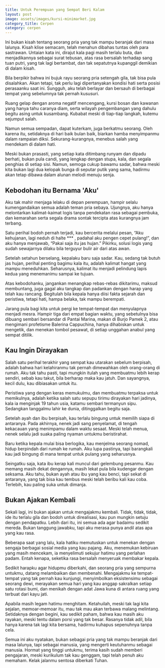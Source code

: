 ```yaml
---
title: Untuk Perempuan yang Sempat Beri Kalam
layout: post
image: assets/images/kursi-minimarket.jpg
category_title: Cerpen
category: cerpen
---
```


Ini bukan kisah tentang seorang pria yang tak mampu beranjak dari masa lalunya. Kisah klise semacam, telah menahun dibahas tuntas oleh para sastrawan. Untaian kata ini, dirajut kala pagi masih terlalu buta, dan menjadikannya sebagai surat tebusan, atas rasa bersalah terhadap sang tuan putri, yang tak lagi bertambat, dan tak sepatutnya kupanggil demikian di dalam kisah.

Bila berpikir bahwa ini bujuk rayu seorang pria setengah gila, tak bisa pula disalahkan. Akan tetapi, tak perlu lagi dipertanyakan kondisi hati serta posisi perasaanku saat ini. Sungguh, aku telah berlayar dan bersauh di berbagai tempat yang sebelumnya tak pernah kususuri. 

Ruang gelap dengan aroma negatif mencengang, kursi bosan dan kawanan yang hanya tahu caranya diam, serta wilayah pengembangan yang dahulu begitu asing untuk kusambang. Kubabat meski di tiap-tiap langkah, kutemu sejumput salah.

Namun semua sempadan, dapat kuterkam, juga berkatmu seorang. Oleh karena itu, setidaknya di hari baik bulan baik, biarkan hamba menyimpanmu dalam rampaian diksi. Sekurang-kurangnya, menebus salah yang mendekam di dalam hati.

Meski bukan prasasti, yang setiap kata ditimbang runyam dan dipadu berhati, bukan pula candi, yang lengkap dengan stupa, kala, dan segala penghias di setiap sisi. Namun, semoga cukup bawamu sadar, bahwa meski kita bukan lagi dua kelopak bunga di seputar putik yang sama, hadirmu akan tetap dibawa dalam alunan melodi menuju senja.

## Kebodohan itu Bernama 'Aku'

Aku tak mahir menjaga lelaku di depan perempuan, hampir selalu kumengandaikan semua adalah teman pria sebaya. Ujungnya, aku hanya melontarkan kalimat-kaimat logis tanpa pendekatan rasa sebagai pembuka, dan kemarahan serta segala drama sontak tercipta atas kurangnya jam terbang. 

Satu perihal bodoh pernah terjadi, kau bercerita melalui pesan, “Aku kehujanan, lagi neduh di halte *** , padahal aku pengen cepet pulang!”, dan aku hanya menjawab, “Pakai saja itu jas hujan.” Pikirku, solusi logis yang sudah sewajarnya dilaku bila terguyur bulir air dari atas awan.

Setelah setahun berselang, kepalaku baru saja sadar. Kau, sedang tak butuh jas hujan, perihal penting bagimu kala itu, adalah kalimat hangat yang mampu meneduhkan. Seharusnya, kalimat itu menjadi pelindung lapis kedua yang menemanimu sampai ke tujuan. 

Atas kebodohanku, jangankan menangkap rebas-rebas dikitarimu, maksud membuntang, juga gagal aku tangkap dan padankan dengan harap yang telah kau rancang. Begitulah bila kepala hanya diisi fakta sejarah dan peristiwa, tetapi hati, hampa belaka, tak mampu berempati.

Jarang pula bagi kita untuk pergi ke tempat-tempat dan menyulapnya menjadi mesra. Hampir tiga dari empat bagian waktu, yang sebetulnya bisa dibuang sembari bersandar di Pantai Marina, makan di Burjo Pamek 2, atau mengimani profetisme Balerina Cappuchina, hanya dihabiskan untuk mengetik, dan menekan tombol pesawat, di setiap unggahan anabul yang sempat ditilik.

## Kau Ingin Dirayakan

Salah satu perihal terakhir yang sempat kau utarakan sebelum berpisah, adalah bahwa hari kelahiranmu tak pernah dimewahkan oleh orang-orang di rumah. Aku tak tahu pasti, tapi mungkin itulah yang membuatmu lebih kerap sendiri, sebab kau takut, bila berharap maka kau jatuh. Dan sayangnya, kecil dulu, kau dibiasakan untuk itu.

Peristiwa yang dengan keras memukulmu, dan membuatmu terpaksa untuk memikulnya, adalah ketika salah satu sepupu tirimu dirayakan hari jadinya, kala ia menginjak 19 tahun usia, katamu sembari termanyun sipu. Sedangkan tanggalmu lahir ke dunia, ditinggalkan begitu saja.

Setelah ayah dan ibu berpisah, kau terlalu bingung untuk memilih siapa di antaranya. Pada akhirnya, nenek jadi sang penyelamat, di tengah kekacauan yang menimpamu dalam waktu sesaat. Meski telah menua, nenek selalu jadi suaka paling nyaman untukmu beristirahat.

Baru ketika kepala mulai bisa berlogika, kau menjelma seorang nomad, hidup berpindah dari rumah ke rumah. Aku lupa pastinya, tapi barangkali kau jadi bingung di mana tempat untuk pulang yang seharusnya. 

Seingatku saja, kata ibu kerap kali muncul dari gelembung pesanmu. Kau memang masih dekat dengannya, masih lekat pula bila kudengar dengan seksama. Aku tahu, bukan ayah atau ibu yang kau benci, tapi sekat di antaranya, yang tak bisa kau tembus meski telah beribu kali kau coba. Terlebih, kau paling suka untuk dimanja.

## Bukan Ajakan Kembali

Sekali lagi, ini bukan ajakan untuk mengajakmu kembali. Tidak, tidak, tidak, ide itu terlalu gila dan bodoh untuk direalisasi, kau pun mungkin setuju dengan pendapatku. Lebih dari itu, ini semua ada agar badaimu sedikit mereda. Bukan tanggung jawabku, tapi aku merasa punya andil atas apa yang kau rasa.

Beberapa saat yang lalu, kala hatiku memutuskan untuk menekan dengan sengaja berbagai sosial media yang kau pajang. Aku, menemukan kebiruan yang masih mencekam, ia menyelimuti sekujur hatimu yang perlahan padam. Entah kenapa, seketika rasa bersalah menyeruak membakar kepala.

Sedikit harapku agar hidupmu diberkahi, dan seorang pria yang sempurna untukmu, datang melambaikan dan membenahi. Mengajakmu ke tempat-tempat yang tak pernah kau kunjungi, menyimbolkan eksistensimu sebagai seorang dewi, merayakan semua hari yang kau anggap sakralkan setiap satu rotasi bumi, dan menikah dengan adat Jawa kuna di antara ruang yang terbuat dari kayu jati.

Apabila masih legam hatimu menghitam. Ketahuilah, meski tak lagi kita sejalan, memoar-memoar itu, mau tak mau akan terbawa malang melintang. Setidaknya dengan begini, kau sedikit paham, bahwa kau masih aku rayakan, meski tentu dalam porsi yang tak besar. Rasanya tidak adil, bila hanya karena tak lagi kita bersama, hadirmu kuhapus sepenuhnya tanpa cela.

Semua ini aku nyatakan, bukan sebagai pria yang tak mampu beranjak dari masa lalunya, tapi sebagai manusia, yang mengerti keutuhanmu sebagai manusia. Hormat yang tinggi untukmu, terima kasih sudah memberi pengajaran, meski kurikulum tak kau genggam, tapi telah penuh aku memaham. Kelak jalanmu sentosa diberkati Tuhan.
